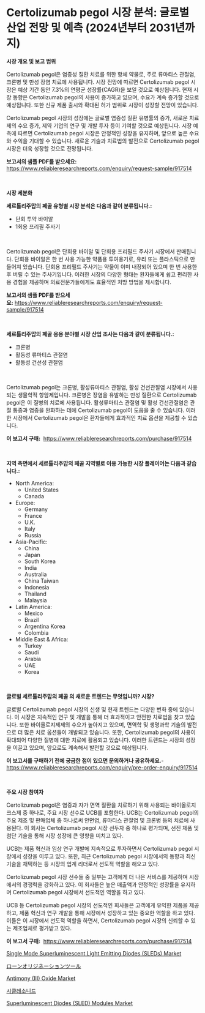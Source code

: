<p><h1>Certolizumab pegol 시장 분석: 글로벌 산업 전망 및 예측 (2024년부터 2031년까지)</h1></p><p><strong>시장 개요 및 보고 범위</strong></p>
<p><p>Certolizumab pegol은 염증성 질환 치료를 위한 항체 약물로, 주로 류마티스 관절염, 크론병 및 만성 장염 치료에 사용됩니다. 시장 전망에 따르면 Certolizumab pegol 시장은 예상 기간 동안 7.3%의 연평균 성장률(CAGR)을 보일 것으로 예상됩니다. 현재 시장 동향은 Certolizumab pegol의 사용이 증가하고 있으며, 수요가 계속 증가할 것으로 예상됩니다. 또한 신규 제품 출시와 확대된 허가 범위로 시장이 성장할 전망이 있습니다.</p><p>Certolizumab pegol 시장의 성장에는 글로벌 염증성 질환 유병률의 증가, 새로운 치료제의 수요 증가, 제약 기업의 연구 및 개발 투자 등이 기여할 것으로 예상됩니다. 시장 예측에 따르면 Certolizumab pegol 시장은 안정적인 성장을 유지하며, 앞으로 높은 수요와 수익을 기대할 수 있습니다. 새로운 기술과 치료법의 발전으로 Certolizumab pegol 시장은 더욱 성장할 것으로 전망됩니다.</p></p>
<p><strong>보고서의 샘플 PDF를 받으세요:</strong> <a href="https://www.reliableresearchreports.com/enquiry/request-sample/917514">https://www.reliableresearchreports.com/enquiry/request-sample/917514</a></p>
<p>&nbsp;</p>
<p><strong>시장 세분화</strong></p>
<p><strong>세르톨리주맙의 페골 유형별 시장 분석은 다음과 같이 분류됩니다.:</strong></p>
<p><ul><li>단회 투약 바이알</li><li>1회용 프리필 주사기</li></ul></p>
<p>&nbsp;</p>
<p><p>Certolizumab pegol은 단회용 바이알 및 단회용 프리필드 주사기 시장에서 판매됩니다. 단회용 바이알은 한 번 사용 가능한 약품용 투여용기로, 유리 또는 플라스틱으로 만들어져 있습니다. 단회용 프리필드 주사기는 약물이 이미 내장되어 있으며 한 번 사용한 후 버릴 수 있는 주사기입니다. 이러한 시장의 다양한 형태는 환자들에게 쉽고 편리한 사용 경험을 제공하며 의료전문가들에게도 효율적인 처방 방법을 제시합니다.</p></p>
<p><strong>보고서의 샘플 PDF를 받으세요:</strong>&nbsp;<a href="https://www.reliableresearchreports.com/enquiry/request-sample/917514">https://www.reliableresearchreports.com/enquiry/request-sample/917514</a></p>
<p>&nbsp;</p>
<p><strong> 세르톨리주맙의 페골 응용 분야별 시장 산업 조사는 다음과 같이 분류됩니다.:</strong></p>
<p><ul><li>크론병</li><li>활동성 류마티스 관절염</li><li>활동성 건선성 관절염</li></ul></p>
<p>&nbsp;</p>
<p><p>Certolizumab pegol는 크론병, 활성류마티스 관절염, 활성 건선관절염 시장에서 사용되는 생물학적 항암제입니다. 크론병은 장염을 유발하는 만성 질환으로 Certolizumab pegol은 이 질병의 치료에 사용됩니다. 활성류마티스 관절염 및 활성 건선관절염은 관절 통증과 염증을 완화하는 데에 Certolizumab pegol이 도움을 줄 수 있습니다. 이러한 시장에서 Certolizumab pegol은 환자들에게 효과적인 치료 옵션을 제공할 수 있습니다.</p></p>
<p><strong>이 보고서 구매:</strong>&nbsp; <a href="https://www.reliableresearchreports.com/purchase/917514">https://www.reliableresearchreports.com/purchase/917514</a></p>
<p>&nbsp;</p>
<p><strong>지역 측면에서 세르톨리주맙의 페골 지역별로 이용 가능한 시장 플레이어는 다음과 같습니다.:</strong></p>
<p><ul>
    <li>
        North America:
        <ul>
            <li>United States</li>
            <li>Canada</li>
        </ul>
    </li>
    <li>
        Europe:
        <ul>
            <li>Germany</li>
            <li>France</li>
            <li>U.K.</li>
            <li>Italy</li>
            <li>Russia</li>
        </ul>
    </li>
    <li>
        Asia-Pacific:
        <ul>
            <li>China</li>
            <li>Japan</li>
            <li>South Korea</li>
            <li>India</li>
            <li>Australia</li>
            <li>China Taiwan</li>
            <li>Indonesia</li>
            <li>Thailand</li>
            <li>Malaysia</li>
        </ul>
    </li>
    <li>
        Latin America:
        <ul>
            <li>Mexico</li>
            <li>Brazil</li>
            <li>Argentina Korea</li>
            <li>Colombia</li>
        </ul>
    </li>
    <li>
        Middle East & Africa:
        <ul>
            <li>Turkey</li>
            <li>Saudi</li>
            <li>Arabia</li>
            <li>UAE</li>
            <li>Korea</li>
        </ul>
    </li>
    </ul></p>
<p>&nbsp;</p>
<p><strong>글로벌 세르톨리주맙의 페골 의 새로운 트렌드는 무엇입니까? 시장?</strong></p>
<p><p>글로벌 Certolizumab pegol 시장의 신생 및 현재 트렌드는 다양한 변화 중에 있습니다. 이 시장은 지속적인 연구 및 개발을 통해 더 효과적이고 안전한 치료법을 찾고 있습니다. 또한 바이올로지제제의 수요가 높아지고 있으며, 면역학 및 생명과학 기술의 발전으로 더 많은 치료 옵션들이 개발되고 있습니다. 또한, Certolizumab pegol의 사용이 확대되어 다양한 질병에 대한 치료에 활용되고 있습니다. 이러한 트렌드는 시장의 성장을 이끌고 있으며, 앞으로도 계속해서 발전할 것으로 예상됩니다.</p></p>
<p><strong>이 보고서를 구매하기 전에 궁금한 점이 있으면 문의하거나 공유하세요.</strong>- <a href="https://www.reliableresearchreports.com/enquiry/pre-order-enquiry/917514">https://www.reliableresearchreports.com/enquiry/pre-order-enquiry/917514</a></p>
<p>&nbsp;</p>
<p><strong>주요 시장 참여자</strong></p>
<p><p>Certolizumab pegol은 염증과 자가 면역 질환을 치료하기 위해 사용되는 바이올로지크스제 중 하나로, 주요 시장 선수로 UCB를 포함한다. UCB는 Certolizumab pegol의 주요 제조 및 판매업체 중 하나로써 안면염, 류마티스 관절염 및 크론병 등의 치료에 사용된다. 이 회사는 Certolizumab pegol 시장 선두자 중 하나로 평가되며, 선진 제품 및 첨단 기술을 통해 시장 성장에 큰 영향을 미치고 있다.</p><p>UCB는 제품 혁신과 임상 연구 개발에 지속적으로 투자하면서 Certolizumab pegol 시장에서 성장을 이루고 있다. 또한, 최근 Certolizumab pegol 시장에서의 동향과 최신 기술을 채택하는 등 시장의 업계 리더로서 선도적 역할을 해오고 있다.</p><p>Certolizumab pegol 시장 선수들 중 일부는 고객에게 더 나은 서비스를 제공하며 시장에서의 경쟁력을 강화하고 있다. 이 회사들은 높은 매출액과 안정적인 성장률을 유지하며 Certolizumab pegol 시장에서 선도적인 역할을 하고 있다.</p><p>UCB 등 Certolizumab pegol 시장의 선도적인 회사들은 고객에게 유익한 제품을 제공하고, 제품 혁신과 연구 개발을 통해 시장에서 성장하고 있는 중요한 역할을 하고 있다. 이들은 이 시장에서 선도적 역할을 하면서, Certolizumab pegol 시장의 신뢰할 수 있는 제조업체로 평가받고 있다.</p></p>
<p><strong>이 보고서 구매:</strong>&nbsp;&nbsp;<a href="https://www.reliableresearchreports.com/purchase/917514">https://www.reliableresearchreports.com/purchase/917514</a></p>
<p><p><a href="https://github.com/jsmusil/Market-Research-Report-List-2/blob/main/single-mode-superluminescent-light-emitting-diodes-sleds-market.md">Single Mode Superluminescent Light Emitting Diodes (SLEDs) Market</a></p><p><a href="https://github.com/adcxff01450218/Market-Research-Report-List-1/blob/main/6007975183354.md">ローンオリジネーションツール</a></p><p><a href="https://issuu.com/reportprime-2/docs/antimony-iii-oxide-market-size-2030.pptx">Antimony (III) Oxide Market</a></p><p><a href="https://github.com/trmesnao7959541/Market-Research-Report-List-1/blob/main/3115739183408.md">시클레소니드</a></p><p><a href="https://github.com/bmorecock/Market-Research-Report-List-2/blob/main/superluminescent-diodes-sled-modules-market.md">Superluminescent Diodes (SLED) Modules Market</a></p></p>
